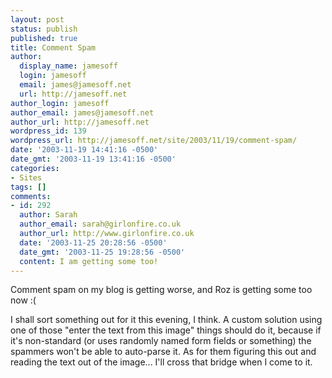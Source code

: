 ```yaml
---
layout: post
status: publish
published: true
title: Comment Spam
author:
  display_name: jamesoff
  login: jamesoff
  email: james@jamesoff.net
  url: http://jamesoff.net
author_login: jamesoff
author_email: james@jamesoff.net
author_url: http://jamesoff.net
wordpress_id: 139
wordpress_url: http://jamesoff.net/site/2003/11/19/comment-spam/
date: '2003-11-19 14:41:16 -0500'
date_gmt: '2003-11-19 13:41:16 -0500'
categories:
- Sites
tags: []
comments:
- id: 292
  author: Sarah
  author_email: sarah@girlonfire.co.uk
  author_url: http://www.girlonfire.co.uk
  date: '2003-11-25 20:28:56 -0500'
  date_gmt: '2003-11-25 19:28:56 -0500'
  content: I am getting some too!
---
```

<p>Comment spam on my blog is getting worse, and Roz is getting some too now :(</p>
<p>I shall sort something out for it this evening, I think. A custom solution using one of those "enter the text from this image" things should do it, because if it's non-standard (or uses randomly named form fields or something) the spammers won't be able to auto-parse it. As for them figuring this out and reading the text out of the image... I'll cross that bridge when I come to it.</p>
